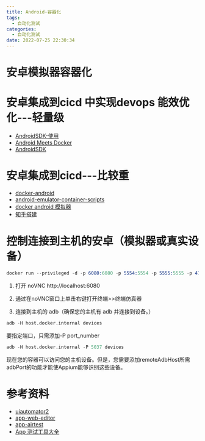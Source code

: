 ```yaml
---
title: Android-容器化
tags:
  - 自动化测试
categories:
  - 自动化测试 
date: 2022-07-25 22:30:34
---
```


# 安卓模拟器容器化



# 安卓集成到cicd 中实现devops 能效优化---轻量级
- [AndroidSDK-使用](https://andresand.medium.com/android-emulator-on-docker-container-f20c49b129ef)
- [Android Meets Docker](https://www.youtube.com/watch?v=YwBAqMDYFCU)
- [AndroidSDK](https://github.com/thyrlian/AndroidSDK)

# 安卓集成到cicd---比较重
- [docker-android](https://github.com/budtmo/docker-android/blob/master/README_APPIUM_AND_SELENIUM.md)
- [android-emulator-container-scripts](https://github.com/google/android-emulator-container-scripts)
- [docker android 模拟器](https://www.jianshu.com/p/3729d983ffb3)
- [知乎搭建](https://zhuanlan.zhihu.com/p/50683232)

# 控制连接到主机的安卓（模拟器或真实设备）
``` s
docker run --privileged -d -p 6080:6080 -p 5554:5554 -p 5555:5555 -p 4723:4723 --name android-container-appium budtmo/docker-android-real-device
```

1. 打开 noVNC http://localhost:6080

2. 通过在noVNC窗口上单击右键打开终端>>终端仿真器

3. 连接到主机的 adb（确保您的主机有 adb 并连接到设备。）

```s
adb -H host.docker.internal devices
```

要指定端口，只需添加-P port_number

```s
adb -H host.docker.internal -P 5037 devices
```

现在您的容器可以访问您的主机设备。但是，您需要添加remoteAdbHost所需adbPort的功能才能使Appium能够识别这些设备。



# 参考资料
- [uiautomator2](https://github.com/openatx/uiautomator2)
- [app-web-editor](https://github.com/alibaba/web-editor/blob/master/README_ZH.md)
- [app-airtest](https://airtest.netease.com/)
- [App 测试工具大全](http://testingpai.com/article/1604021306809)
